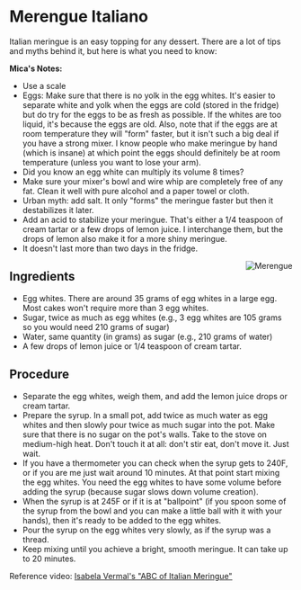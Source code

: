 # Merengue Italiano 

Italian meringue is an easy topping for any dessert. There are a lot of tips and myths behind it, but here is what you need to know:

**Mica's Notes:**
- Use a scale
- Eggs: Make sure that there is no yolk in the egg whites. It's easier to separate white and yolk when the eggs are cold (stored in the fridge) but do try for the eggs to be as fresh as possible. If the whites are too liquid, it's because the eggs are old. Also, note that if the eggs are at room temperature they will "form" faster, but it isn't such a big deal if you have a strong mixer. I know people who make meringue by hand (which is insane) at which point the eggs should definitely be at room temperature (unless you want to lose your arm).
- Did you know an egg white can multiply its volume 8 times?
- Make sure your mixer's bowl and wire whip are completely free of any fat. Clean it well with pure alcohol and a paper towel or cloth.
- Urban myth: add salt. It only "forms" the meringue faster but then it destabilizes it later. 
- Add an acid to stabilize your meringue. That's either a 1/4 teaspoon of cream tartar or a few drops of lemon juice. I interchange them, but the drops of lemon also make it for a more shiny meringue.
- It doesn't last more than two days in the fridge. 

<img src="LemonPie.jpg" alt="Merengue" class="food-image"
align ="right">

## Ingredients
- Egg whites. There are around 35 grams of egg whites in a large egg. Most cakes won't require more than 3 egg whites.
- Sugar, twice as much as egg whites (e.g., 3 egg whites are 105 grams so you would need 210 grams of sugar)
- Water, same quantity (in grams) as sugar (e.g., 210 grams of water)
- A few drops of lemon juice or 1/4 teaspoon of cream tartar.

## Procedure
- Separate the egg whites, weigh them, and add the lemon juice drops or cream tartar.
- Prepare the syrup. In a small pot, add twice as much water as egg whites and then slowly pour twice as much sugar into the pot. Make sure that there is no sugar on the pot's walls. Take to the stove on medium-high heat. Don't touch it at all: don't stir eat, don't move it. Just wait. 
- If you have a thermometer you can check when the syrup gets to 240F, or if you are me just wait around 10 minutes. At that point start mixing the egg whites. You need the egg whites to have some volume before adding the syrup (because sugar slows down volume creation).
- When the syrup is at 245F or if it is at "ballpoint" (if you spoon some of the syrup from the bowl and you can make a little ball with it with your hands), then it's ready to be added to the egg whites.
- Pour the syrup on the egg whites very slowly, as if the syrup was a thread.
- Keep mixing until you achieve a bright, smooth meringue. It can take up to 20 minutes. 

Reference video: <a href="https://www.youtube.com/watch?v=5vijtid4Zro"  target="_blank">Isabela Vermal's "ABC of Italian Meringue"</a>

